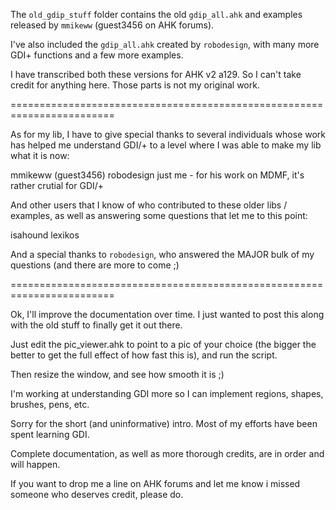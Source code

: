 The `old_gdip_stuff` folder contains the old `gdip_all.ahk` and examples released by `mmikeww` (guest3456 on AHK forums).

I've also included the `gdip_all.ahk` created by `robodesign`, with many more GDI+ functions and a few more examples.

I have transcribed both these versions for AHK v2 a129.  So I can't take credit for anything here.  Those parts is not my original work.

========================================================================

As for my lib, I have to give special thanks to several individuals whose work has helped me understand GDI/+ to a level where I was able to make my lib what it is now:

mmikeww (guest3456)
robodesign
just me - for his work on MDMF, it's rather crutial for GDI/+

And other users that I know of who contributed to these older libs / examples, as well as answering some questions that let me to this point:

isahound
lexikos

And a special thanks to `robodesign`, who answered the MAJOR bulk of my questions (and there are more to come ;)

========================================================================

Ok, I'll improve the documentation over time.  I just wanted to post this along with the old stuff to finally get it out there.

Just edit the pic_viewer.ahk to point to a pic of your choice (the bigger the better to get the full effect of how fast this is), and run the script.

Then resize the window, and see how smooth it is ;)

I'm working at understanding GDI more so I can implement regions, shapes, brushes, pens, etc.

Sorry for the short (and uninformative) intro.  Most of my efforts have been spent learning GDI.

Complete documentation, as well as more thorough credits, are in order and will happen.

If you want to drop me a line on AHK forums and let me know i missed someone who deserves credit, please do.